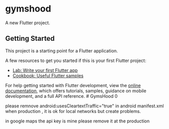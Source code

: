 # gymshood

A new Flutter project.

## Getting Started

This project is a starting point for a Flutter application.

A few resources to get you started if this is your first Flutter project:

- [Lab: Write your first Flutter app](https://docs.flutter.dev/get-started/codelab)
- [Cookbook: Useful Flutter samples](https://docs.flutter.dev/cookbook)

For help getting started with Flutter development, view the
[online documentation](https://docs.flutter.dev/), which offers tutorials,
samples, guidance on mobile development, and a full API reference.
#   G y m s H o o d 
 
 0

please remnove android:usesCleartextTraffic="true" in android manifest.xml when production , it is ok for local networks but create problems.

in google maps the api key is mine please remove it at the production